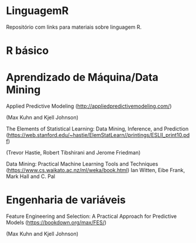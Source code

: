# LinguagemR
Repositório com links para materiais sobre linguagem R.

# R básico

# Aprendizado de Máquina/Data Mining

Applied Predictive Modeling (http://appliedpredictivemodeling.com/)

(Max Kuhn and Kjell Johnson)

The Elements of Statistical Learning: Data Mining, Inference, and Prediction (https://web.stanford.edu/~hastie/ElemStatLearn//printings/ESLII_print10.pdf)

(Trevor Hastie, Robert Tibshirani and Jerome Friedman)

Data Mining: Practical Machine Learning Tools and Techniques
(https://www.cs.waikato.ac.nz/ml/weka/book.html)
Ian Witten, Eibe Frank, Mark Hall and C. Pal

# Engenharia de variáveis
Feature Engineering and Selection: A Practical Approach for Predictive Models (https://bookdown.org/max/FES/)

(Max Kuhn and Kjell Johnson)
